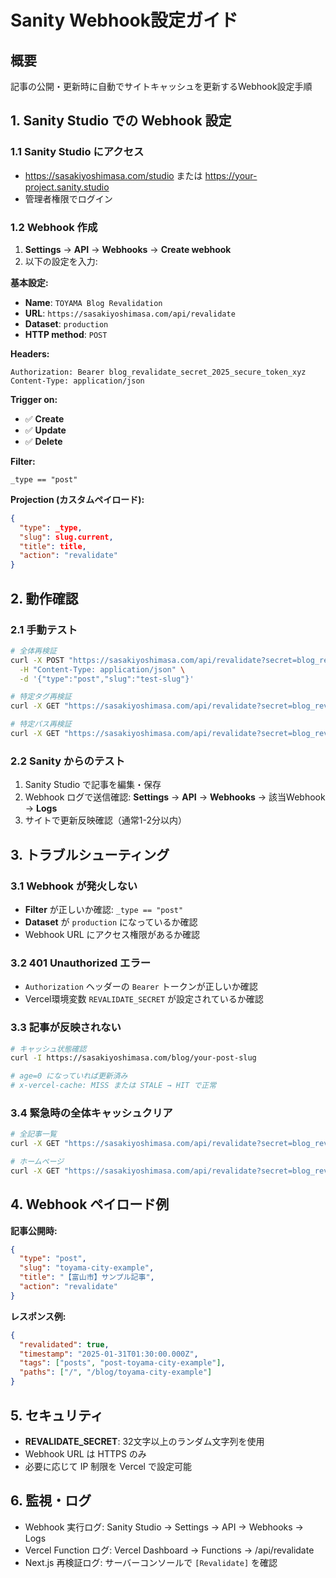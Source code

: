 # Sanity Webhook設定ガイド

## 概要
記事の公開・更新時に自動でサイトキャッシュを更新するWebhook設定手順

## 1. Sanity Studio での Webhook 設定

### 1.1 Sanity Studio にアクセス
- https://sasakiyoshimasa.com/studio または https://your-project.sanity.studio
- 管理者権限でログイン

### 1.2 Webhook 作成
1. **Settings** → **API** → **Webhooks** → **Create webhook**
2. 以下の設定を入力:

**基本設定:**
- **Name**: `TOYAMA Blog Revalidation`
- **URL**: `https://sasakiyoshimasa.com/api/revalidate`
- **Dataset**: `production`
- **HTTP method**: `POST`

**Headers:**
```
Authorization: Bearer blog_revalidate_secret_2025_secure_token_xyz
Content-Type: application/json
```

**Trigger on:**
- ✅ **Create**
- ✅ **Update** 
- ✅ **Delete**

**Filter:**
```groq
_type == "post"
```

**Projection (カスタムペイロード):**
```json
{
  "type": _type,
  "slug": slug.current,
  "title": title,
  "action": "revalidate"
}
```

## 2. 動作確認

### 2.1 手動テスト
```bash
# 全体再検証
curl -X POST "https://sasakiyoshimasa.com/api/revalidate?secret=blog_revalidate_secret_2025_secure_token_xyz" \
  -H "Content-Type: application/json" \
  -d '{"type":"post","slug":"test-slug"}'

# 特定タグ再検証
curl -X GET "https://sasakiyoshimasa.com/api/revalidate?secret=blog_revalidate_secret_2025_secure_token_xyz&tag=posts"

# 特定パス再検証  
curl -X GET "https://sasakiyoshimasa.com/api/revalidate?secret=blog_revalidate_secret_2025_secure_token_xyz&path=/"
```

### 2.2 Sanity からのテスト
1. Sanity Studio で記事を編集・保存
2. Webhook ログで送信確認: **Settings** → **API** → **Webhooks** → 該当Webhook → **Logs**
3. サイトで更新反映確認（通常1-2分以内）

## 3. トラブルシューティング

### 3.1 Webhook が発火しない
- **Filter** が正しいか確認: `_type == "post"`
- **Dataset** が `production` になっているか確認
- Webhook URL にアクセス権限があるか確認

### 3.2 401 Unauthorized エラー
- `Authorization` ヘッダーの `Bearer` トークンが正しいか確認
- Vercel環境変数 `REVALIDATE_SECRET` が設定されているか確認

### 3.3 記事が反映されない
```bash
# キャッシュ状態確認
curl -I https://sasakiyoshimasa.com/blog/your-post-slug

# age=0 になっていれば更新済み
# x-vercel-cache: MISS または STALE → HIT で正常
```

### 3.4 緊急時の全体キャッシュクリア
```bash
# 全記事一覧
curl -X GET "https://sasakiyoshimasa.com/api/revalidate?secret=blog_revalidate_secret_2025_secure_token_xyz&tag=posts"

# ホームページ
curl -X GET "https://sasakiyoshimasa.com/api/revalidate?secret=blog_revalidate_secret_2025_secure_token_xyz&path=/"
```

## 4. Webhook ペイロード例

**記事公開時:**
```json
{
  "type": "post",
  "slug": "toyama-city-example",
  "title": "【富山市】サンプル記事",
  "action": "revalidate"
}
```

**レスポンス例:**
```json
{
  "revalidated": true,
  "timestamp": "2025-01-31T01:30:00.000Z",
  "tags": ["posts", "post-toyama-city-example"],
  "paths": ["/", "/blog/toyama-city-example"]
}
```

## 5. セキュリティ

- **REVALIDATE_SECRET**: 32文字以上のランダム文字列を使用
- Webhook URL は HTTPS のみ
- 必要に応じて IP 制限を Vercel で設定可能

## 6. 監視・ログ

- Webhook 実行ログ: Sanity Studio → Settings → API → Webhooks → Logs
- Vercel Function ログ: Vercel Dashboard → Functions → /api/revalidate
- Next.js 再検証ログ: サーバーコンソールで `[Revalidate]` を確認